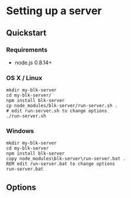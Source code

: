 # Setting up a server

## Quickstart

### Requirements

* node.js 0.8.14+

### OS X / Linux

```
mkdir my-blk-server
cd my-blk-server/
npm install blk-server
cp node_modules/blk-server/run-server.sh .
# edit run-server.sh to change options
./run-server.sh
```

### Windows

```
mkdir my-blk-server
cd my-blk-server
npm install blk-server
copy node_modules\blk-server\run-server.bat .
REM edit run-server.bat to change options
run-server.bat
```

## Options
